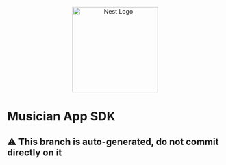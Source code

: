 <p align="center">
  <a href="https://github.com/musician-app" target="blank"><img src="https://avatars.githubusercontent.com/u/122569876" width="200" alt="Nest Logo" /></a>
</p>

# Musician App SDK

## ⚠️ This branch is auto-generated, do not commit directly on it